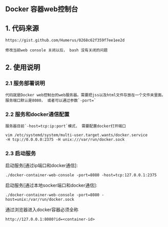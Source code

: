 Docker 容器web控制台
---------------

## 1. 代码来源

    https://gist.github.com/Humerus/0268c62f359f7ee1ee2d

    修改当前web console 关闭以后， bash 没有关闭的问题


## 2. 使用说明

### 2.1 服务部署说明
    代码就是Docker web控制台的web服务器。需要把jss以及html文件存放在一个文件夹里面。服务端口默认是8080， 或者可以通过参数`-port=`

### 2.2 服务和docker通信配置
    服务器目前`-host=tcp:ip:port`模式， 需要配置docker打开端口

```
vim /etc/systemd/system/multi-user.target.wants/docker.service 
-H tcp://0.0.0.0:2375 -H unix:///var/run/docker.sock 
```

### 2.3 启动服务

   启动服务[通过ip端口和docker通信]:
```
./docker-container-web-console -port=8080 -host=tcp:127.0.0.1:2375
```

  启动服务[通过本地socker端口和docker通信]:

```
./docker-container-web-console -port=8080 -host=unix:/var/run/docker.sock
```

   通过浏览器进入docker容器<container-id>必须全称

```
http://127.0.0.1:8080?id=<container-id>
```
